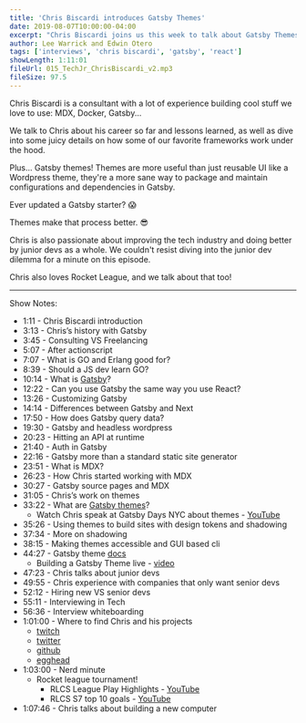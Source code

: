 ```yaml
---
title: 'Chris Biscardi introduces Gatsby Themes'
date: 2019-08-07T10:00:00-04:00
excerpt: "Chris Biscardi joins us this week to talk about Gatsby Themes, MDX, consulting, why companies should hire juniors, and Rocket League"
author: Lee Warrick and Edwin Otero
tags: ['interviews', 'chris biscardi', 'gatsby', 'react']
showLength: 1:11:01
fileUrl: 015_TechJr_ChrisBiscardi_v2.mp3
fileSize: 97.5
---
```


Chris Biscardi is a consultant with a lot of experience building cool stuff we love to use: MDX, Docker, Gatsby...

We talk to Chris about his career so far and lessons learned, as well as dive into some juicy details on how some of our favorite frameworks work under the hood.

Plus... Gatsby themes! Themes are more useful than just reusable UI like a Wordpress theme, they're a more sane way to package and maintain configurations and dependencies in Gatsby.

Ever updated a Gatsby starter? 😱

Themes make that process better. 😎

Chris is also passionate about improving the tech industry and doing better by junior devs as a whole. We couldn't resist diving into the junior dev dilemma for a minute on this episode.

Chris also loves Rocket League, and we talk about that too!

***
Show Notes:

* 1:11 - Chris Biscardi introduction
* 3:13 - Chris’s history with Gatsby
* 3:45 - Consulting VS Freelancing
* 5:07 - After actionscript
* 7:07 - What is GO and Erlang good for?
* 8:39 - Should a JS dev learn GO?
* 10:14 - What is [Gatsby](https://www.gatsbyjs.org/)?
* 12:22 - Can you use Gatsby the same way you use React?
* 13:26 - Customizing Gatsby
* 14:14 - Differences between Gatsby and Next
* 17:50 - How does Gatsby query data?
* 19:30 - Gatsby and headless wordpress
* 20:23 - Hitting an API at runtime
* 21:40 - Auth in Gatsby
* 22:16 - Gatsby more than a standard static site generator
* 23:51 - What is MDX?
* 26:23 - How Chris started working with MDX
* 30:27 - Gatsby source pages and MDX
* 31:05 - Chris’s work on themes
* 33:22 - What are [Gatsby themes](https://www.gatsbyjs.org/docs/themes/)?
  * Watch Chris speak at Gatsby Days NYC about themes - [YouTube](https://www.gatsbyjs.com/gatsby-days-NYC-themes)
* 35:26 - Using themes to build sites with design tokens and shadowing
* 37:34 - More on shadowing
* 38:15 - Making themes accessible and GUI based cli
* 44:27 - Gatsby theme [docs](https://www.gatsbyjs.org/docs/themes/)
  * Building a Gatsby Theme live - [video](https://www.gatsbyjs.org/blog/2019-02-11-gatsby-themes-livestream-and-example/)
* 47:23 - Chris talks about junior devs
* 49:55 - Chris experience with companies that only want senior devs
* 52:12 - Hiring new VS senior devs
* 55:11 - Interviewing in Tech
* 56:36 - Interview whiteboarding
* 1:01:00 - Where to find Chris and his projects
  * [twitch](https://www.twitch.tv/chrisbiscardi)
  * [twitter](https://twitter.com/chrisbiscardi)
  * [github](http://github.com/ChristopherBiscardi)
  * [egghead](https://egghead.io/instructors/chris-biscardi)
* 1:03:00 - Nerd minute
  * Rocket league tournament!
    * RLCS League Play Highlights - [YouTube](https://www.youtube.com/watch?v=QG_CNoctDCs)
    * RLCS S7 top 10 goals - [YouTube](https://www.youtube.com/watch?v=L8pRQBejUkE)
* 1:07:46 - Chris talks about building a new computer
